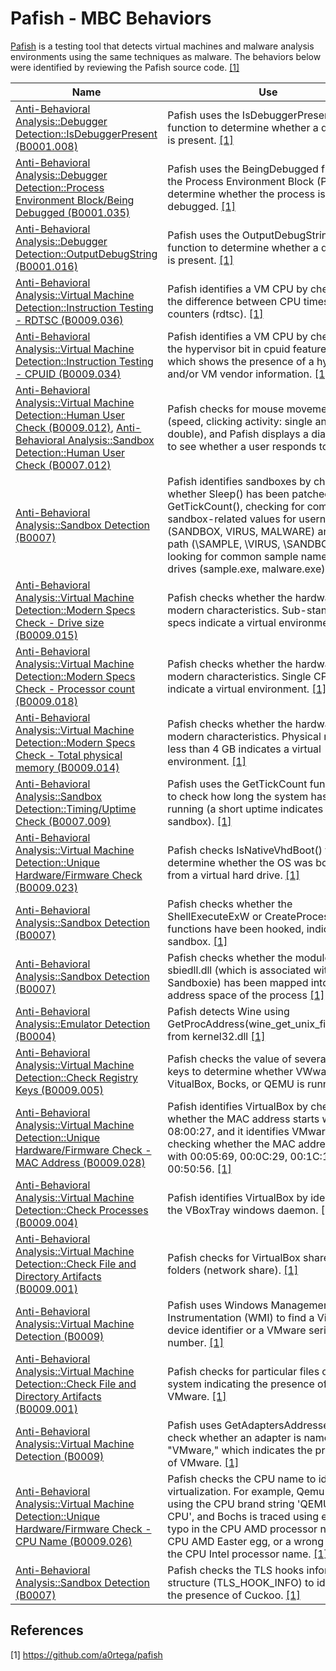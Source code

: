 # Pafish - MBC Behaviors

[Pafish](https://github.com/a0rtega/pafish) is a testing tool that detects virtual machines and malware analysis environments using the same techniques as malware. The behaviors below were identified by reviewing the Pafish source code.  [[1]](#1) 

|Name|Use|
|---|---|
|[Anti-Behavioral Analysis::Debugger Detection::IsDebuggerPresent (B0001.008)](../anti-behavioral-analysis/debugger-detection.md) | Pafish uses the IsDebuggerPresent function to determine whether a debugger is present. [[1]](#1)|
|[Anti-Behavioral Analysis::Debugger Detection::Process Environment Block/Being Debugged (B0001.035)](../anti-behavioral-analysis/debugger-detection.md) | Pafish uses the BeingDebugged field of the Process Environment Block (PEB) to determine whether the process is being debugged. [[1]](#1)|
|[Anti-Behavioral Analysis::Debugger Detection::OutputDebugString (B0001.016)](../anti-behavioral-analysis/debugger-detection.md) | Pafish uses the OutputDebugString function to determine whether a debugger is present. [[1]](#1)|
|[Anti-Behavioral Analysis::Virtual Machine Detection::Instruction Testing - RDTSC (B0009.036)](../anti-behavioral-analysis/virtual-machine-detection.md)| Pafish identifies a VM CPU by checking the difference between CPU timestamp counters (rdtsc). [[1]](#1)|
|[Anti-Behavioral Analysis::Virtual Machine Detection::Instruction Testing - CPUID (B0009.034)](../anti-behavioral-analysis/virtual-machine-detection.md)| Pafish identifies a VM CPU by checking the hypervisor bit in cpuid feature bits, which shows the presence of a hypervisor and/or VM vendor information. [[1]](#1)|
| [Anti-Behavioral Analysis::Virtual Machine Detection::Human User Check (B0009.012)](../anti-behavioral-analysis/virtual-machine-detection.md), [Anti-Behavioral Analysis::Sandbox Detection::Human User Check (B0007.012)](../anti-behavioral-analysis/sandbox-detection.md) | Pafish checks for mouse movement (speed, clicking activity: single and double), and Pafish displays a dialog box to see whether a user responds to it.[[1]](#1)|
|[Anti-Behavioral Analysis::Sandbox Detection (B0007)](../anti-behavioral-analysis/sandbox-detection.md) | Pafish identifies sandboxes by checking whether Sleep() has been patched using GetTickCount(), checking for common sandbox-related values for username (SANDBOX, VIRUS, MALWARE) and file path (\\SAMPLE, \\VIRUS, \\SANDBOX), and looking for common sample names in root drives (sample.exe, malware.exe). [[1]](#1)|
| [Anti-Behavioral Analysis::Virtual Machine Detection::Modern Specs Check - Drive size (B0009.015)](../anti-behavioral-analysis/virtual-machine-detection.md)| Pafish checks whether the hardware has modern characteristics. Sub-standard specs indicate a virtual environment. [[1]](#1)|
| [Anti-Behavioral Analysis::Virtual Machine Detection::Modern Specs Check - Processor count (B0009.018)](../anti-behavioral-analysis/virtual-machine-detection.md)| Pafish checks whether the hardware has modern characteristics. Single CPUs indicate a virtual environment. [[1]](#1)|
| [Anti-Behavioral Analysis::Virtual Machine Detection::Modern Specs Check - Total physical memory (B0009.014)](../anti-behavioral-analysis/virtual-machine-detection.md)| Pafish checks whether the hardware has modern characteristics. Physical memory less than 4 GB indicates a virtual environment. [[1]](#1)|
|[Anti-Behavioral Analysis::Sandbox Detection::Timing/Uptime Check (B0007.009)](../anti-behavioral-analysis/sandbox-detection.md) | Pafish uses the GetTickCount function to to check how long the system has been running (a short uptime indicates a sandbox). [[1]](#1)|
|[Anti-Behavioral Analysis::Virtual Machine Detection::Unique Hardware/Firmware Check (B0009.023)](../anti-behavioral-analysis/virtual-machine-detection.md)  | Pafish checks IsNativeVhdBoot() to determine whether the OS was booted from a virtual hard drive. [[1]](#1)|
|[Anti-Behavioral Analysis::Sandbox Detection (B0007)](../anti-behavioral-analysis/sandbox_detection.md) | Pafish checks whether the ShellExecuteExW or CreateProcessA functions have been hooked, indicating a sandbox. [[1]](#1)| 
|[Anti-Behavioral Analysis::Sandbox Detection (B0007)](../anti-behavioral-analysis/sandbox_detection.md) | Pafish checks whether the module sbiedll.dll (which is associated with Sandboxie) has been mapped into the address space of the process [[1]](#1)|
| [Anti-Behavioral Analysis::Emulator Detection (B0004)](../anti-behavioral-analysis/emulator-detection.md) | Pafish detects Wine using GetProcAddress(wine_get_unix_file_name) from kernel32.dll [[1]](#1)|
|[Anti-Behavioral Analysis::Virtual Machine Detection::Check Registry Keys (B0009.005)](../anti-behavioral-analysis/virtual-machine-detection.md) | Pafish checks the value of several registry keys to determine whether VWware, VitualBox, Bocks, or QEMU is running [[1]](#1)|
| [Anti-Behavioral Analysis::Virtual Machine Detection::Unique Hardware/Firmware Check - MAC Address (B0009.028)](../anti-behavioral-analysis/virtual-machine-detection.md) | Pafish identifies VirtualBox by checking whether the MAC address starts with 08:00:27, and it identifies VMware by checking whether the MAC address starts with 00:05:69, 00:0C:29, 00:1C:14 or 00:50:56. [[1]](#1)|
|[Anti-Behavioral Analysis::Virtual Machine Detection::Check Processes (B0009.004)](../anti-behavioral-analysis/virtual-machine-detection.md) | Pafish identifies VirtualBox by identifying the VBoxTray windows daemon. [[1]](#1)|
|[Anti-Behavioral Analysis::Virtual Machine Detection::Check File and Directory Artifacts (B0009.001)](../anti-behavioral-analysis/virtual-machine-detection.md) | Pafish checks for VirtualBox shared folders (network share). [[1]](#1)| 
|[Anti-Behavioral Analysis::Virtual Machine Detection (B0009)](../anti-behavioral-analysis/virtual-machine-detection.md)| Pafish uses Windows Management Instrumentation (WMI) to find a VirtualBox device identifier or a VMware serial number. [[1]](#1)|
|[Anti-Behavioral Analysis::Virtual Machine Detection::Check File and Directory Artifacts (B0009.001)](../anti-behavioral-analysis/virtual-machine-detection.md) | Pafish checks for particular files on the file system indicating the presence of VMware. [[1]](#1)|
|[Anti-Behavioral Analysis::Virtual Machine Detection (B0009)](../anti-behavioral-analysis/virtual-machine-detection.md) | Pafish uses GetAdaptersAddresses() to check whether an adapter is named "VMware," which indicates the presence of VMware. [[1]](#1)|
| [Anti-Behavioral Analysis::Virtual Machine Detection::Unique Hardware/Firmware Check - CPU Name (B0009.026)](../anti-behavioral-analysis/virtual-machine-detection.md) | Pafish checks the CPU name to identify virtualization. For example, Qemu is traced using the CPU brand string 'QEMU Virtual CPU', and Bochs is traced using either a typo in the CPU AMD processor name, a CPU AMD Easter egg, or a wrong value in the CPU Intel processor name. [[1]](#1)|
|[Anti-Behavioral Analysis::Sandbox Detection (B0007)](../anti-behavioral-analysis/sandbox-detection.md)| Pafish checks the TLS hooks information structure (TLS_HOOK_INFO) to identify the presence of Cuckoo. [[1]](#1) |


## References

<a name="1">[1]</a> https://github.com/a0rtega/pafish
